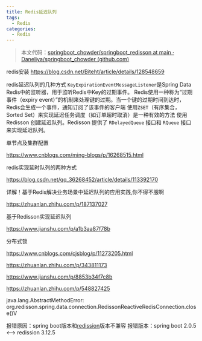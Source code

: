 ```yaml
---
title: Redis延迟队列
tags:
  - Redis
categories:
  - Redis
---
```








> 本文代码：[springboot_chowder/springboot_redisson at main · Daneliya/springboot_chowder (github.com)](https://github.com/Daneliya/springboot_chowder/tree/main/springboot_redisson)





















redis安装
https://blog.csdn.net/Biteht/article/details/128548659

redis延迟队列的几种方式 `KeyExpirationEventMessageListener`是Spring Data Redis中的监听器，用于监听Redis中Key的过期事件。 Redis使用一种称为“过期事件（expiry event）”的机制来处理键的过期。当一个键的过期时间到达时，Redis会生成一个事件，通知订阅了该事件的客户端 使用`ZSET`（有序集合，Sorted Set）来实现延迟任务调度（如订单超时取消）是一种有效的方法 使用 Redisson 创建延迟队列。Redisson 提供了 `RDelayedQueue` 接口和 `RQueue` 接口来实现延迟队列。



单节点及集群配置

https://www.cnblogs.com/ming-blogs/p/16268515.html

redis实现延时队列的两种方式

https://blog.csdn.net/qq_36268452/article/details/113392170

详解！基于Redis解决业务场景中延迟队列的应用实践,你不得不服啊

https://zhuanlan.zhihu.com/p/187137027

基于Redisson实现延迟队列

https://www.jianshu.com/p/a1b3aa87f78b

分布式锁

https://www.cnblogs.com/cjsblog/p/11273205.html





https://zhuanlan.zhihu.com/p/343811173

https://www.jianshu.com/p/8853b34f7c8b

https://zhuanlan.zhihu.com/p/548827425



java.lang.AbstractMethodError: org.redisson.spring.data.connection.RedissonReactiveRedisConnection.close()V

报错原因：spring boot版本和[redission](https://so.csdn.net/so/search?q=redission&spm=1001.2101.3001.7020)版本不兼容
报错版本：spring boot 2.0.5   <-->  redission 3.12.5